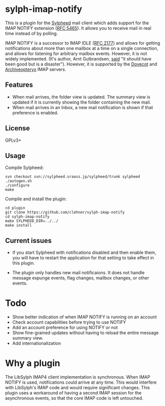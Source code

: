 # sylph-imap-notify

This is a plugin for the [Sylpheed][] mail client which adds support for the
IMAP NOTIFY extension ([RFC 5465][]). It allows you to receive mail in real
time instead of by polling.

IMAP NOTIFY is a successor to IMAP IDLE ([RFC 2177][]) and allows for getting
notifications about more than one mailbox at a time on a single connection, and
allows for listening for arbitrary mailbox events. However, it is not widely
implemented. (It's author, Arnt Gulbrandsen, [said][Arnt] "it should have been good but is a disaster"). However, it is supported by the [Dovecot][] and [Archiveopteryx][] IMAP servers.

[Sylpheed]: http://sylpheed.sraoss.jp/en/
[RFC 5465]: https://tools.ietf.org/html/rfc5465
[RFC 2177]: https://tools.ietf.org/html/rfc2177
[Archiveopteryx]: http://www.archiveopteryx.org/
[Dovecot]: http://dovecot.org/
[Arnt]: http://rant.gulbrandsen.priv.no/good-bad-rfc

## Features

- When mail arrives, the folder view is updated. The summary view is updated if
  it is currently showing the folder containing the new mail.
- When mail arrives in an Inbox, a new mail notification is shown if that
  preference is enabled.

## License

GPLv3+

## Usage

Compile Sylpheed:

```
svn checkout svn://sylpheed.sraoss.jp/sylpheed/trunk sylpheed
./autogen.sh
./configure
make
```

Compile and install the plugin:

```
cd plugin
git clone https://github.com/clehner/sylph-imap-notify
cd sylph-imap-notify
make SYLPHEED_DIR=../../
make install
```

## Current issues

- If you start Sylpheed with notifications disabled and then enable
  them, you will have to restart the application for that setting to take
  effect in this plugin.

- The plugin only handles new mail notificaions. It does not
  handle message expunge events, flag changes, mailbox changes, or other
  events.

# Todo

- Show better indication of when IMAP NOTIFY is running on an account
- Check account capabilities before trying to use NOTIFY
- Add an account preference for using NOTIFY or not
- Show fine-grained updates without having to reload the entire message summary
  view.
- Add internationalization

# Why a plugin

The LibSylph IMAP4 client implementation is synchronous. When IMAP NOTIFY is
used, notifications could arrive at any time. This would interfere with
LibSylph's IMAP code and would require significant changes. This plugin uses
a workaround of having a second IMAP session for the asynchronous events, so
that the core IMAP code is left untouched.
